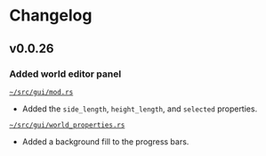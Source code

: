 # Changelog

## v0.0.26

### Added world editor panel

[`~/src/gui/mod.rs`](/src/gui/mod.rs)
- Added the `side_length`, `height_length`, and `selected` properties.

[`~/src/gui/world_properties.rs`](/src/gui/world_properties.rs)
- Added a background fill to the progress bars.
